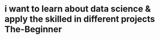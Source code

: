 i want to learn about data science & apply the skilled in different projects The-Beginner
============
